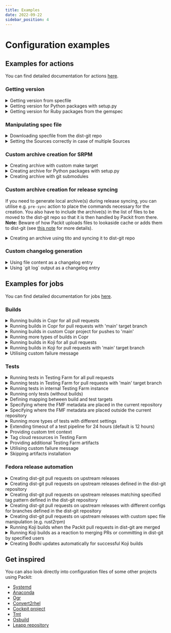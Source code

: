 ```yaml
---
title: Examples 
date: 2022-09-22
sidebar_position: 4
---
```


# Configuration examples 

## Examples for actions
You can find detailed documentation for actions [here](/docs/configuration/actions).

### Getting version
<details>
  <summary>Getting version from specfile</summary>

```yaml
get-current-version:
  - grep -oP '^Version:\s+\K\S+' my-package.spec
```

or with a command from `rpm-build` package that will honor the macros:

```yaml
get-current-version:
  - rpmspec -q --queryformat "%{VERSION}\n" --srpm *spec
```

</details>

<details>
  <summary>Getting version for Python packages with setup.py</summary>

```yaml
get-current-version:
  - python3 setup.py --version
```

</details>

<details>
  <summary>Getting version for Ruby packages from the gemspec</summary>

```yaml
get-current-version:
  - ruby -rrubygems -e 'puts Gem::Specification::load(Dir.glob("*.gemspec").first).version'
```

</details>

### Manipulating spec file
<details>
  <summary>Downloading specfile from the dist-git repo</summary>

```yaml
post-upstream-clone:
  - "wget https://src.fedoraproject.org/rpms/my-package/raw/main/f/my-package.spec -O my-package.spec"
```

</details>

<details>
  <summary>Setting the Sources correctly in case of multiple Sources</summary>

```yaml
fix-spec-file:
  # define one of the Source variables correctly
  - sed -i my_specfile_path -e "s/https.*only-vendor.tar.xz/my_correct_tarball_path/"
  # fill in %release as if packit would have done it
  - bash -c "sed -i my_specfile_path -r \"s/Release:(\s*)\S+/Release:\1${PACKIT_RPMSPEC_RELEASE}%{?dist}/\""
```

</details>

### Custom archive creation for SRPM
<details>
  <summary>Creating archive with custom make target</summary>

```yaml
create-archive:
  - make release
  - bash -c "ls -1t ./my-package-*.tar.gz | head -n 1"
```

</details>

<details>
  <summary>Creating archive for Python packages with setup.py</summary>

```yaml
create-archive:
  - python3 setup.py sdist --dist-dir .
  - bash -c "ls -1t ./my-package-*.tar.gz | head -n 1"
```

</details>

<details>
  <summary>Creating archive with git submodules</summary>

```yaml
create-archive:
  - git submodule update --init
  # Create an archive file with the ‹pkg› directory prefix
  - bash -c 'git ls-files --recurse-submodules | tar --transform "s|^|pkg/|" -caf .packit/pkg.tar.gz -T-'
  - echo '.packit/pkg.tar.gz'
```

</details>

### Custom archive creation for release syncing

If you need to generate local archive(s) during release syncing, you can utilise e.g. `pre-sync` action
to place the commands necessary for the creation. You also have to include the archive(s) in the list of files to
be moved to the dist-git repo so that it is then handled by Packit from there. **Note:** Beware of how Packit uploads
files to lookaside cache or adds them to dist-git (see [this note][files_to_sync_info] for more details).


<details>
  <summary>Creating an archive using tito and syncing it to dist-git repo</summary>

```yaml
actions:
  pre-sync:
    - tito build -o . --tgz

files_to_sync:
  - src:
    - "<my-package>-*.tar.gz"
    dest: .
```

</details>

[files_to_sync_info]: ./index.md#files_to_sync

### Custom changelog generation
<details>
  <summary>Using file content as a changelog entry</summary>

```yaml
changelog-entry:
  - cat .changelog_entry
```

</details>

<details>
  <summary>Using `git log` output as a changelog entry </summary>

```yaml
changelog-entry:
  - bash -c 'git log --no-merges --pretty="format:- %s (%an)" $(git describe --tags --abbrev=0 ${PACKIT_PROJECT_UPSTREAM_TAG}^)..${PACKIT_PROJECT_UPSTREAM_TAG} --'
```

</details>


## Examples for jobs
You can find detailed documentation for jobs [here](/docs/configuration#supported-jobs).

### Builds


<details>
  <summary>Running builds in Copr for all pull requests</summary>

```yaml
- job: copr_build
  trigger: pull_request
  targets:
    - fedora-all
```

</details>

<details>
  <summary>Running builds in Copr for pull requests with 'main' target branch</summary>

```yaml
- job: copr_build
  trigger: pull_request
  branch: main
  targets:
    - fedora-all
```

</details>

<details>
  <summary>Running builds in custom Copr project for pushes to 'main'</summary>

Configuring building in Copr project `@oamg/convert2rhel`:
```yaml
- job: copr_build
  trigger: commit
  branch: main
  owner: "@oamg"
  project: convert2rhel
  targets:
    - epel-6-x86_64
    - epel-7-x86_64
    - epel-8-x86_64
```

</details>


<details>
  <summary>Running more types of builds in Copr</summary>

```yaml
jobs:
- job: copr_build
  trigger: pull_request
  identifier: fedora
  targets:
    - fedora-all
    
- job: copr_build 
  trigger: pull_request
  specfile_path: epel8/python-specfile.spec
  identifier: epel8
  actions:
    create-archive:
      - python3 setup.py sdist --dist-dir ./epel8/
      - bash -c "ls -1t ./epel8/*.tar.gz | head -n 1"
  targets:
    - epel-8
```

</details>

<details>
  <summary>Running builds in Koji for all pull requests</summary>

```yaml
- job: upstream_koji_build
  trigger: pull_request
  targets:
    - fedora-all
```

</details>

<details>
  <summary>Running builds in Koji for pull requests with 'main' target branch</summary>

```yaml
- job: upstream_koji_build
  trigger: pull_request
  branch: main
  targets:
    - fedora-all
```

</details>

<details>
  <summary>Utilising custom failure message</summary>

```yaml
- job: copr_build
  trigger: pull_request
  targets:
    - fedora-all
  notifications:
    failure_comment:
      message: >
        Some builds failed for commit {commit_sha}.
        @admin, please check."
```

</details>

### Tests

<details>
  <summary>Running tests in Testing Farm for all pull requests</summary>

```yaml
- job: copr_build
  trigger: pull_request
  targets:
    - fedora-all
     
- job: tests
  trigger: pull_request
  targets:
    - fedora-all
```

</details>

<details>
  <summary>Running tests in Testing Farm for pull requests with 'main' target branch</summary>

```yaml
- job: copr_build
  trigger: pull_request
  branch: main
  targets:
    - fedora-all
     
- job: tests
  trigger: pull_request
  branch: main
  targets:
    - fedora-all
```

</details>

<details>
  <summary>Running tests in internal Testing Farm instance</summary>

Please, let us know if you want to use the internal Testing Farm;
we have to enable it for you.
```yaml
- job: copr_build
  trigger: pull_request
  targets:
    - epel-8-x86_64
    
- job: tests
  trigger: pull_request
  targets:
    epel-8-x86_64:
      distros: [RHEL-8.8.0-Nightly]
  use_internal_tf: True
```

</details>

<details>
  <summary>Running only tests (without builds)</summary>

```yaml
- job: tests
  trigger: pull_request
  targets:
    - fedora-all
  skip_build: True
```

</details>

<details>
  <summary>Defining mapping between build and test targets</summary>

```yaml
- job: copr_build
  trigger: pull_request
  targets:
    - epel-7-x86_64
    - epel-8-x86_64
    
- job: tests
  trigger: pull_request
  targets:
    epel-7-x86_64:
      distros: [centos-7, oraclelinux-7]
    epel-8-x86_64:
      distros: [centos-8, oraclelinux-8]
  ```

</details>

<details>
  <summary>Specifying where the FMF metadata are placed in the current repository</summary>

```yaml
- job: tests
  trigger: pull_request
  targets:
    - fedora-all
  fmf_path: .distro/tmt
  ```

</details>

<details>
  <summary>Specifying where the FMF metadata are placed outside the current repository</summary>

```yaml
- job: copr_build
  trigger: pull_request
  targets:
    - fedora-all
    
- job: tests
  trigger: pull_request
  targets:
    - fedora-all
  fmf_url: "https://gitlab.cee.redhat.com/baseos-qe/tmt.git"
  fmf_ref: main
  ```

</details>

<details>
  <summary>Running more types of tests with different settings</summary>

```yaml
jobs:
- job: copr_build
  trigger: pull_request
  targets:
    - fedora-all
    
- job: tests
  trigger: pull_request
  identifier: "postgres-12-pgoutput"
  targets:
    - fedora-all
  tf_extra_params:
    test:
      tmt:
        name: postgres
    environments:
      - variables:
          POSTGRESQL_VERSION: 12
          DECODER_PLUGIN: pgoutput


- job: tests
  trigger: pull_request
  identifier: "postgres-15-decoderbufs"
  targets:
    - fedora-all
  tf_extra_params:
    test:
      tmt:
        name: postgres
    environments:
      - variables:
          POSTGRESQL_VERSION: 15
          DECODER_PLUGIN: decoderbufs

```

</details>

<details>
  <summary>Extending timeout of a test pipeline for 24 hours (default is 12 hours)</summary>

```yaml
- job: tests
  trigger: pull_request
  identifier: "performance"
  targets:
    - centos-stream-9-x86_64
  skip_build: true
  manual_trigger: true
  labels:
    - performance
  tf_extra_params:
    settings:
      pipeline:
        timeout: 1440
    test:
      tmt:
        name: performance
```

</details>

<details>
  <summary>Providing custom tmt context</summary>

```yaml
- job: copr_build
  trigger: pull_request
  targets:
    - fedora-all
     
- job: tests
  trigger: pull_request
  targets:
    - fedora-all
  tf_extra_params:
    environments:
      - tmt:
          context:
            how: "full"
  ```

</details>

<details>
  <summary>Tag cloud resources in Testing Farm</summary>

Tag cloud resources in Testing Farm to a specific Red Hat team or a project. If you are not a Red Hat employee, this section is not relevant for you.
Make sure to update `sst_change_me` to your RHEL SST name or name
of the project. If not set, cloud costs are reported against
`Packit Service`. The `BusinessUnit` key name is required, please
do not change it.
```yaml
- job: copr_build
  trigger: pull_request
  targets:
    - fedora-all
    
- job: tests
  trigger: pull_request
  targets:
    - fedora-all
  # Tag cloud resources for tmt
  tf_extra_params:
    environments:
      - settings:
          provisioning:
            tags:
              BusinessUnit: sst_change_me
```

</details>

<details>
  <summary>Providing additional Testing Farm artifacts</summary>

```yaml
- job: copr_build
  trigger: pull_request
  targets:
    - fedora-all
     
- job: tests
  trigger: pull_request
  targets:
    - fedora-all
  tf_extra_params:
    environments:
      - artifacts:
          - type: repository
            id: https://my.repo/repository
  ```

</details>

<details>
  <summary>Utilising custom failure message</summary>

```yaml
- job: copr_build
  trigger: pull_request
  targets:
    - fedora-all
     
- job: tests
  identifier: revdeps
  trigger: pull_request
  targets:
    - fedora-all
  notifications:
    failure_comment:
      message: >
        Reverse dep tests failed for commit {commit_sha}.
        @admin, please check."

```

</details>

<details>
  <summary>Skipping artifacts installation</summary>

Done via `tmt` setup, see [here](/docs/configuration/upstream/tests#skip-installation-of-artifacts).

</details>

### Fedora release automation

<details>
  <summary>Creating dist-git pull requests on upstream releases</summary>

```yaml
- job: propose_downstream
  trigger: release
  dist_git_branches: 
    - fedora-all
```

</details>

<details>
  <summary>Creating dist-git pull requests on upstream releases defined in the dist-git repository</summary>

```yaml
upstream_project_url: https://github.com/packit/packit

jobs:
- job: pull_from_upstream
  trigger: release
  dist_git_branches: 
    - fedora-all
```

</details>

<details>
  <summary>Creating dist-git pull requests on upstream releases matching specified tag pattern defined in the dist-git repository</summary>

```yaml
upstream_project_url: https://github.com/packit/packit

jobs:
- job: pull_from_upstream
  trigger: release
  dist_git_branches: 
    - fedora-all
  upstream_tag_include: "^2\\..+"
  upstream_tag_exclude: "^.+\\.1\\..+"
```

</details>

<details>
  <summary>Creating dist-git pull requests on upstream releases with different configs for branches defined in the dist-git repository</summary>

```yaml
upstream_project_url: https://github.com/packit/packit

jobs:
- job: pull_from_upstream
  trigger: release
  dist_git_branches: 
    - fedora-38
  upstream_tag_include: "^2\\..+"
  upstream_tag_exclude: "^.+\\.1\\..+"
  
- job: pull_from_upstream
  trigger: release
  dist_git_branches: 
    - fedora-rawhide
```

</details>

<details>
  <summary>Creating dist-git pull requests on upstream releases with custom spec file manipulation (e.g. rust2rpm)</summary>

```yaml
actions:
  prepare-files:
    # override Packit default spec file manipulation and update the spec file with rust2rpm
    - bash -c 'cd $PACKIT_DOWNSTREAM_REPO && rust2rpm --no-existence-check --store-crate @$PACKIT_PROJECT_VERSION'

jobs:
- job: pull_from_upstream
  trigger: release
  dist_git_branches: 
    - fedora-rawhide
```

</details>

<details>
  <summary>Running Koji builds when the Packit pull requests in dist-git are merged</summary>

```yaml
- job: koji_build
  trigger: commit
  dist_git_branches:
    - fedora-all
```

</details>

<details>
  <summary>Running Koji builds as a reaction to merging PRs or committing in dist-git by specified users</summary>

```yaml
- job: koji_build
  trigger: commit
  dist_git_branches:
    - fedora-all
  allowed_pr_authors:
    - packit
    - the-fas-username-to-allow
  allowed_committers:
    - packit
    - another-fas-username-to-allow
```

</details>

<details>
  <summary>Creating Bodhi updates automatically for successful Koji builds</summary>

```yaml
- job: bodhi_update
  trigger: commit
  dist_git_branches:
    - fedora-branched # rawhide updates are created automatically
```

</details>

## Get inspired
You can also look directly into configuration files of some other projects using Packit:
- [Systemd](https://github.com/systemd/systemd/blob/main/.packit.yml)
- [Anaconda](https://github.com/rhinstaller/anaconda/blob/master/.packit.yml)
- [Ogr](https://github.com/packit/ogr/blob/main/.packit.yaml)
- [Convert2rhel](https://github.com/oamg/convert2rhel/blob/main/.packit.yaml)
- [Cockpit project](https://github.com/cockpit-project/cockpit/blob/main/packit.yaml)
- [Tmt](https://github.com/teemtee/tmt/blob/main/.packit.yaml)
- [Osbuild](https://github.com/osbuild/osbuild-composer/blob/main/.packit.yaml)
- [Leapp repository](https://github.com/oamg/leapp-repository/blob/master/.packit.yaml)
